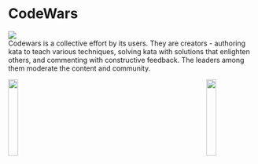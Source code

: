 # CodeWars
![](https://www.codewars.com/users/danielex1999/badges/large)<br>
Codewars is a collective effort by its users. They are creators - authoring kata to teach various techniques, solving kata with solutions that enlighten others, and commenting with constructive feedback. The leaders among them moderate the content and community.

<img align='left' src='https://www.ffbegif.com/Rain%20&%20Fina%20(NV)/100032707%20Win%20Before.gif' width='20%'>  
<img align='right' src='https://www.ffbegif.com/Lasswell%20&%20Raegen%20(NV)/100032807%20Attack.gif' width='20%'>  
